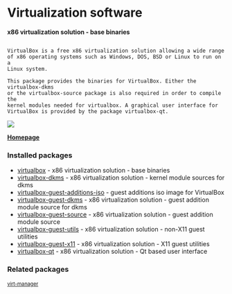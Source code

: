 # Virtualization software

__x86 virtualization solution - base binaries__

```

VirtualBox is a free x86 virtualization solution allowing a wide range
of x86 operating systems such as Windows, DOS, BSD or Linux to run on a
Linux system.

This package provides the binaries for VirtualBox. Either the virtualbox-dkms
or the virtualbox-source package is also required in order to compile the
kernel modules needed for virtualbox. A graphical user interface for
VirtualBox is provided by the package virtualbox-qt.

```

![](https://screenshots.debian.net/thumbnail/virtualbox-qt/)


 **[Homepage](http://www.virtualbox.org/)**

### Installed packages

* [virtualbox](https://packages.debian.org/jessie/virtualbox) - x86 virtualization solution - base binaries
* [virtualbox-dkms](https://packages.debian.org/jessie/virtualbox-dkms) - x86 virtualization solution - kernel module sources for dkms
* [virtualbox-guest-additions-iso](https://packages.debian.org/jessie/virtualbox-guest-additions-iso) - guest additions iso image for VirtualBox
* [virtualbox-guest-dkms](https://packages.debian.org/jessie/virtualbox-guest-dkms) - x86 virtualization solution - guest addition module source for dkms
* [virtualbox-guest-source](https://packages.debian.org/jessie/virtualbox-guest-source) - x86 virtualization solution - guest addition module source
* [virtualbox-guest-utils](https://packages.debian.org/jessie/virtualbox-guest-utils) - x86 virtualization solution - non-X11 guest utilities
* [virtualbox-guest-x11](https://packages.debian.org/jessie/virtualbox-guest-x11) - x86 virtualization solution - X11 guest utilities
* [virtualbox-qt](https://packages.debian.org/jessie/virtualbox-qt) - x86 virtualization solution - Qt based user interface

### Related packages

<sub> [virt-manager](https://packages.debian.org/jessie/virt-manager)  </sub>
